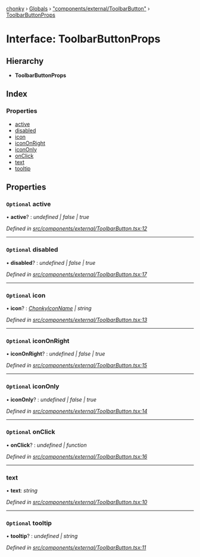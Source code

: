 [chonky](../README.md) › [Globals](../globals.md) › ["components/external/ToolbarButton"](../modules/_components_external_toolbarbutton_.md) › [ToolbarButtonProps](_components_external_toolbarbutton_.toolbarbuttonprops.md)

# Interface: ToolbarButtonProps

## Hierarchy

* **ToolbarButtonProps**

## Index

### Properties

* [active](_components_external_toolbarbutton_.toolbarbuttonprops.md#optional-active)
* [disabled](_components_external_toolbarbutton_.toolbarbuttonprops.md#optional-disabled)
* [icon](_components_external_toolbarbutton_.toolbarbuttonprops.md#optional-icon)
* [iconOnRight](_components_external_toolbarbutton_.toolbarbuttonprops.md#optional-icononright)
* [iconOnly](_components_external_toolbarbutton_.toolbarbuttonprops.md#optional-icononly)
* [onClick](_components_external_toolbarbutton_.toolbarbuttonprops.md#optional-onclick)
* [text](_components_external_toolbarbutton_.toolbarbuttonprops.md#text)
* [tooltip](_components_external_toolbarbutton_.toolbarbuttonprops.md#optional-tooltip)

## Properties

### `Optional` active

• **active**? : *undefined | false | true*

*Defined in [src/components/external/ToolbarButton.tsx:12](https://github.com/TimboKZ/Chonky/blob/84f690f/src/components/external/ToolbarButton.tsx#L12)*

___

### `Optional` disabled

• **disabled**? : *undefined | false | true*

*Defined in [src/components/external/ToolbarButton.tsx:17](https://github.com/TimboKZ/Chonky/blob/84f690f/src/components/external/ToolbarButton.tsx#L17)*

___

### `Optional` icon

• **icon**? : *[ChonkyIconName](../enums/_types_icons_types_.chonkyiconname.md) | string*

*Defined in [src/components/external/ToolbarButton.tsx:13](https://github.com/TimboKZ/Chonky/blob/84f690f/src/components/external/ToolbarButton.tsx#L13)*

___

### `Optional` iconOnRight

• **iconOnRight**? : *undefined | false | true*

*Defined in [src/components/external/ToolbarButton.tsx:15](https://github.com/TimboKZ/Chonky/blob/84f690f/src/components/external/ToolbarButton.tsx#L15)*

___

### `Optional` iconOnly

• **iconOnly**? : *undefined | false | true*

*Defined in [src/components/external/ToolbarButton.tsx:14](https://github.com/TimboKZ/Chonky/blob/84f690f/src/components/external/ToolbarButton.tsx#L14)*

___

### `Optional` onClick

• **onClick**? : *undefined | function*

*Defined in [src/components/external/ToolbarButton.tsx:16](https://github.com/TimboKZ/Chonky/blob/84f690f/src/components/external/ToolbarButton.tsx#L16)*

___

###  text

• **text**: *string*

*Defined in [src/components/external/ToolbarButton.tsx:10](https://github.com/TimboKZ/Chonky/blob/84f690f/src/components/external/ToolbarButton.tsx#L10)*

___

### `Optional` tooltip

• **tooltip**? : *undefined | string*

*Defined in [src/components/external/ToolbarButton.tsx:11](https://github.com/TimboKZ/Chonky/blob/84f690f/src/components/external/ToolbarButton.tsx#L11)*
